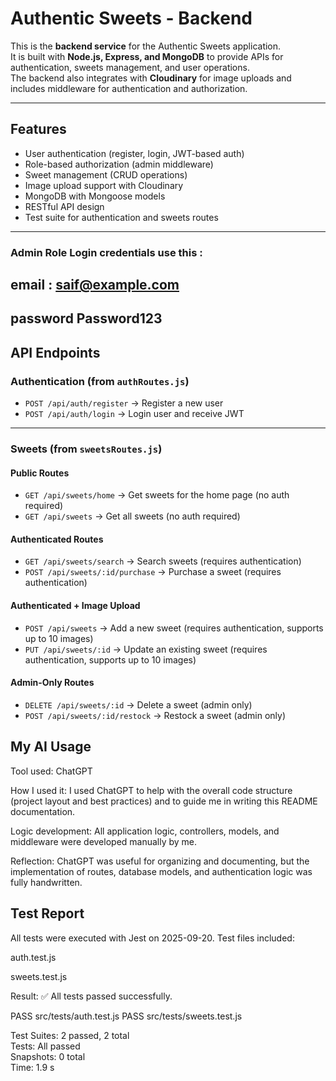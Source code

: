# Authentic Sweets - Backend

This is the **backend service** for the Authentic Sweets application.  
It is built with **Node.js, Express, and MongoDB** to provide APIs for authentication, sweets management, and user operations.  
The backend also integrates with **Cloudinary** for image uploads and includes middleware for authentication and authorization.

---

## Features
- User authentication (register, login, JWT-based auth)
- Role-based authorization (admin middleware)
- Sweet management (CRUD operations)
- Image upload support with Cloudinary
- MongoDB with Mongoose models
- RESTful API design
- Test suite for authentication and sweets routes

---
### Admin Role Login credentials use this :
## email : saif@example.com
## password  Password123

## API Endpoints

### Authentication (from `authRoutes.js`)
- `POST /api/auth/register` → Register a new user  
- `POST /api/auth/login` → Login user and receive JWT  

---

### Sweets (from `sweetsRoutes.js`)

#### Public Routes
- `GET /api/sweets/home` → Get sweets for the home page (no auth required)  
- `GET /api/sweets` → Get all sweets (no auth required)  

#### Authenticated Routes
- `GET /api/sweets/search` → Search sweets (requires authentication)  
- `POST /api/sweets/:id/purchase` → Purchase a sweet (requires authentication)  

#### Authenticated + Image Upload
- `POST /api/sweets` → Add a new sweet (requires authentication, supports up to 10 images)  
- `PUT /api/sweets/:id` → Update an existing sweet (requires authentication, supports up to 10 images)  

#### Admin-Only Routes
- `DELETE /api/sweets/:id` → Delete a sweet (admin only)  
- `POST /api/sweets/:id/restock` → Restock a sweet (admin only)  

## My AI Usage

Tool used: ChatGPT

How I used it: I used ChatGPT to help with the overall code structure (project layout and best practices) and to guide me in writing this README documentation.

Logic development: All application logic, controllers, models, and middleware were developed manually by me.

Reflection: ChatGPT was useful for organizing and documenting, but the implementation of routes, database models, and authentication logic was fully handwritten.

## Test Report

All tests were executed with Jest on 2025-09-20.
Test files included:

auth.test.js

sweets.test.js

Result: ✅ All tests passed successfully.

PASS  src/tests/auth.test.js
PASS  src/tests/sweets.test.js

Test Suites: 2 passed, 2 total  
Tests:       All passed  
Snapshots:   0 total  
Time:        1.9 s

